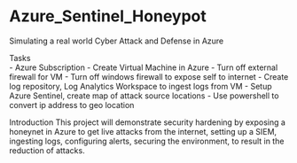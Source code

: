 # Azure_Sentinel_Honeypot
Simulating a real world Cyber Attack and Defense in Azure

<summary>Tasks</summary>
- Azure Subscription
- Create Virtual Machine in Azure
- Turn off external firewall for VM
- Turn off windows firewall to expose self to internet
- Create log repository, Log Analytics Workspace to ingest logs from VM
- Setup Azure Sentinel, create map of attack source locations
- Use powershell to convert ip address to geo location
</details>

Introduction
This project will demonstrate security hardening by exposing a honeynet in Azure to get live attacks from the internet, setting up a SIEM, ingesting logs, configuring alerts, securing the environment, to result in the reduction of attacks.

